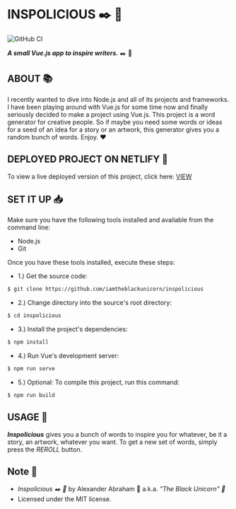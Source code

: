 # INSPOLICIOUS :black_nib: :ribbon:

![GitHub CI](https://github.com/iamtheblackunicorn/inspolicious/actions/workflows/vue.yml/badge.svg)

***A small Vue.js app to inspire writers.*** :black_nib: :ribbon:

## ABOUT :books:

I recently wanted to dive into Node.js and all of its projects and frameworks. I have been playing around with Vue.js for some time now and finally seriously decided to make a project using Vue.js. This project is a word generator for creative people. So if maybe you need some words or ideas for a seed of an idea for a story or an artwork, this generator gives you a random bunch of words. Enjoy. :heart:

## DEPLOYED PROJECT ON NETLIFY :rocket:

To view a live deployed version of this project, click here: [VIEW](https://taupe-pavlova-1c22ca.netlify.app/)

## SET IT UP :inbox_tray:

Make sure you have the following tools installed and available from the command line:

- Node.js
- Git

Once you have these tools installed, execute these steps:

- 1.) Get the source code:

```bash
$ git clone https://github.com/iamtheblackunicorn/inspolicious
```

- 2.) Change directory into the source's root directory:

```bash
$ cd inspolicious
```

- 3.) Install the project's dependencies:

```bash
$ npm install
```

- 4.) Run Vue's development server:

```bash
$ npm run serve
```

- 5.) Optional: To compile this project, run this command:

```bash
$ npm run build
```

## USAGE :hammer:

***Inspolicious*** gives you a bunch of words to inspire you for whatever, be it a story, an artwork, whatever you want. To get a new set of words, simply press the *REROLL* button.

## Note :scroll:
- *Inspolicious :black_nib: :ribbon:* by Alexander Abraham :black_heart: a.k.a. *"The Black Unicorn" :unicorn:*
- Licensed under the MIT license.
